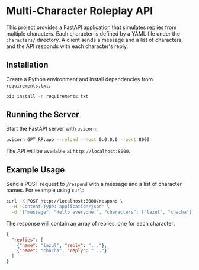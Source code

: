 # Multi-Character Roleplay API

This project provides a FastAPI application that simulates replies from multiple characters. Each character is defined by a YAML file under the `characters/` directory. A client sends a message and a list of characters, and the API responds with each character's reply.

## Installation

Create a Python environment and install dependencies from `requirements.txt`:

```bash
pip install -r requirements.txt
```

## Running the Server

Start the FastAPI server with `uvicorn`:

```bash
uvicorn GPT_RP:app --reload --host 0.0.0.0 --port 8000
```

The API will be available at `http://localhost:8000`.

## Example Usage

Send a POST request to `/respond` with a message and a list of character names. For example using `curl`:

```bash
curl -X POST http://localhost:8000/respond \
  -H 'Content-Type: application/json' \
  -d '{"message": "Hello everyone!", "characters": ["lazul", "chacha"]}'
```

The response will contain an array of replies, one for each character:

```json
{
  "replies": [
    {"name": "lazul", "reply": "..."},
    {"name": "chacha", "reply": "..."}
  ]
}
```

